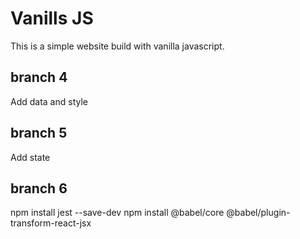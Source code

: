 # Vanills JS

This is a simple website build with vanilla javascript.

## branch 4

Add data and style

## branch 5

Add state

## branch 6

npm install jest --save-dev
npm install @babel/core @babel/plugin-transform-react-jsx
